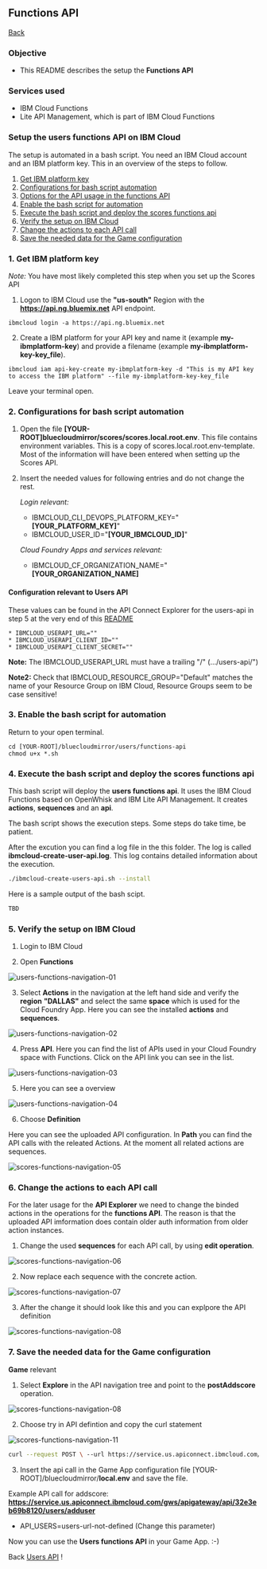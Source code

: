 ## Functions API

[Back](../README.md) 

### Objective

* This README describes the setup the **Functions API**

### Services used

* IBM Cloud Functions
* Lite API Management, which is part of IBM Cloud Functions


### Setup the users functions API on IBM Cloud

The setup is automated in a bash script.
You need an IBM Cloud account and an IBM platform key.
This in an overview of the steps to follow.

1. [Get IBM platform key](#part-SETUP-00)
2. [Configurations for bash script automation](#part-SETUP-01)
3. [Options for the API usage in the functions API](#part-SETUP-02)
4. [Enable the bash script for automation](#part-SETUP-03)
5. [Execute the bash script and deploy the scores functions api](#part-SETUP-04)
6. [Verify the setup on IBM Cloud](#part-SETUP-05)
7. [Change the actions to each API call ](#part-SETUP-06)
8. [Save the needed data for the Game configuration](#part-SETUP-07)

### 1. Get IBM platform key <a name="part-SETUP-00"></a>

_Note:_ You have most likely completed this step when you set up the Scores API

1. Logon to IBM Cloud use the **"us-south"** Region with the  **https://api.ng.bluemix.net** API endpoint.
```
ibmcloud login -a https://api.ng.bluemix.net
```

2. Create a IBM platform for your API key and name it (example **my-ibmplatform-key**) and provide a filename  (example **my-ibmplatform-key-key_file**).
```
ibmcloud iam api-key-create my-ibmplatform-key -d "This is my API key to access the IBM platform" --file my-ibmplatform-key-key_file
```

Leave your terminal open.

### 2. Configurations for bash script automation <a name="part-SETUP-01"></a>

1. Open the file **[YOUR-ROOT]bluecloudmirror/scores/scores.local.root.env**. This file contains environment variables. This is a copy of scores.local.root.env-template. Most of the information will have been entered when setting up the Scores API.

2. Insert the needed values for following entries and do not change the rest.

    _Login relevant:_

     * IBMCLOUD_CLI_DEVOPS_PLATFORM_KEY="**[YOUR_PLATFORM_KEY]**"
     * IBMCLOUD_USER_ID="**[YOUR_IBMCLOUD_ID]**"

    _Cloud Foundry Apps and services relevant:_
     * IBMCLOUD_CF_ORGANIZATION_NAME="**[YOUR_ORGANIZATION_NAME]**


#### Configuration relevant to Users API

These values can be found in the API Connect Explorer for the users-api in step 5 at the very end of this [README](../README.md)

    * IBMCLOUD_USERAPI_URL=""
    * IBMCLOUD_USERAPI_CLIENT_ID=""
    * IBMCLOUD_USERAPI_CLIENT_SECRET=""

**Note:** The IBMCLOUD_USERAPI_URL must have a trailing "/" (.../users-api/")

**Note2:** Check that IBMCLOUD_RESOURCE_GROUP="Default" matches the name of your Resource Group on IBM Cloud, Resource Groups seem to be case sensitive!

### 3. Enable the bash script for automation <a name="part-SETUP-03"></a>

Return to your open terminal.
```
cd [YOUR-ROOT]/bluecloudmirror/users/functions-api
chmod u+x *.sh
```

### 4. Execute the bash script and deploy the scores functions api <a name="part-SETUP-04"></a>

This bash script will deploy the **users functions api**.
It uses the IBM Cloud Functions based on OpenWhisk and IBM Lite API Management. 
It creates **actions**, **sequences** and an **api**.

The bash script shows the execution steps. Some steps do take time, be patient.

After the excution you can find a log file in the this folder. The log is called **ibmcloud-create-user-api.log**. This log contains detailed information about the execution.

```sh
./ibmcloud-create-users-api.sh --install
```

Here is a sample output of the bash scipt.

```sh
TBD
```

### 5. Verify the setup on IBM Cloud <a name="part-SETUP-05"></a>

1. Login to IBM Cloud

2. Open **Functions**

![users-functions-navigation-01](docimages/users-functions-navigation-01.png)

3. Select **Actions** in the navigation at the left hand side and verify the **region** **"DALLAS"** and select the same **space**  which is used for the Cloud Foundry App. 
Here you can see the installed **actions** and **sequences**.

![users-functions-navigation-02](docimages/users-functions-navigation-02.png)

4. Press **API**. Here you can find the list of APIs used in your Cloud Foundry space with Functions. Click on the API link you can see in the list.

![users-functions-navigation-03](docimages/users-functions-navigation-03.png)

5. Here you can see a overview

![users-functions-navigation-04](docimages/users-functions-navigation-04.png)

6. Choose **Definition**

Here you can see the uploaded API configuration.
In **Path** you can find the API calls with the releated Actions.
At the moment all related actions are sequences.

![scores-functions-navigation-05](docimages/users-functions-navigation-05.png)

### 6. Change the actions to each API call <a name="part-SETUP-06"></a>

For the later usage for the **API Explorer** we need to change the binded actions in the operations for the **functions API**.
The reason is that the uploaded API imformation does contain older auth information from older action instances.

1. Change the used **sequences** for each API call, by using **edit operation**.

![scores-functions-navigation-06](docimages/users-functions-navigation-06.png)

2. Now replace each sequence with the concrete action.

![scores-functions-navigation-07](docimages/users-functions-navigation-07.png)

3. After the change it should look like this and you can explpore the API definition

![scores-functions-navigation-08](docimages/users-functions-navigation-08.png)

### 7. Save the needed data for the Game configuration <a name="part-SETUP-07"></a>

**Game** relevant

1. Select **Explore** in the API navigation tree and point to the **postAddscore** operation.

![scores-functions-navigation-08](docimages/users-functions-navigation-08.png)

2. Choose try in API defintion and copy the curl statement 

![scores-functions-navigation-11](docimages/users-functions-navigation-11.png)

```sh
curl --request POST \ --url https://service.us.apiconnect.ibmcloud.com/gws/apigateway/api/32e3eb9b8120/users/adduser \ --header 'accept: application/json' \ --header 'content-type: application/json' \ --data '{"id":4672220810969088}'
```

3. Insert the api call in the Game App configuration file [YOUR-ROOT]/bluecloudmirror/**local.env** and save the file.

Example API call for addscore: **https://service.us.apiconnect.ibmcloud.com/gws/apigateway/api/32e3eb69b8120/users/adduser**

* API_USERS=users-url-not-defined  (Change this parameter)

Now you can use the **Users functions API** in your Game App. :-)

Back [Users API](../README.md) !











